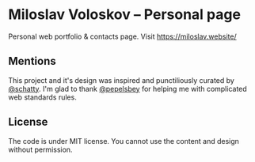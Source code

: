 # Miloslav Voloskov – Personal page
Personal web portfolio &amp; contacts page.
Visit https://miloslav.website/

## Mentions
This project and it's design was inspired and punctiliously curated by [@schatty](https://github.com/schatty).
I'm glad to thank [@pepelsbey](https://github.com/pepelsbey) for helping me with complicated web standards rules.

## License
The code is under MIT license.
You cannot use the content and design without permission.
